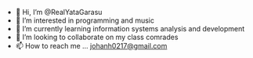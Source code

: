 - 👋 Hi, I’m @RealYataGarasu 
- 👀 I’m interested in programming and music
- 🌱 I’m currently learning information systems analysis and development
- 💞️ I’m looking to collaborate on my class comrades
- 📫 How to reach me ... johanh0217@gmail.com

<!---
RealYataGarasu/RealYataGarasu is a ✨ special ✨ repository because its `README.md` (this file) appears on your GitHub profile.
You can click the Preview link to take a look at your changes.
--->

